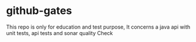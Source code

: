 # github-gates
This repo is only for education and test purpose, It concerns a java api with unit tests, api tests and sonar quality Check
